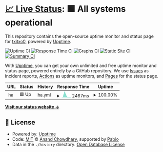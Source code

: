 # [📈 Live Status](https://txitxo0.github.io/upptime): <!--live status--> **🟩 All systems operational**

This repository contains the open-source uptime monitor and status page for [txitxo0](https://txitxo0.github.io/upptime), powered by [Upptime](https://github.com/upptime/upptime).

[![Uptime CI](https://github.com/txitxo0/upptime/workflows/Uptime%20CI/badge.svg)](https://github.com/txitxo0/upptime/actions?query=workflow%3A%22Uptime+CI%22)
[![Response Time CI](https://github.com/txitxo0/upptime/workflows/Response%20Time%20CI/badge.svg)](https://github.com/txitxo0/upptime/actions?query=workflow%3A%22Response+Time+CI%22)
[![Graphs CI](https://github.com/txitxo0/upptime/workflows/Graphs%20CI/badge.svg)](https://github.com/txitxo0/upptime/actions?query=workflow%3A%22Graphs+CI%22)
[![Static Site CI](https://github.com/txitxo0/upptime/workflows/Static%20Site%20CI/badge.svg)](https://github.com/txitxo0/upptime/actions?query=workflow%3A%22Static+Site+CI%22)
[![Summary CI](https://github.com/txitxo0/upptime/workflows/Summary%20CI/badge.svg)](https://github.com/txitxo0/upptime/actions?query=workflow%3A%22Summary+CI%22)

With [Upptime](https://upptime.js.org), you can get your own unlimited and free uptime monitor and status page, powered entirely by a GitHub repository. We use [Issues](https://github.com/txitxo0/upptime/issues) as incident reports, [Actions](https://github.com/txitxo0/upptime/actions) as uptime monitors, and [Pages](https://txitxo0.github.io/upptime) for the status page.

<!--start: status pages-->
<!-- This summary is generated by Upptime (https://github.com/upptime/upptime) -->
<!-- Do not edit this manually, your changes will be overwritten -->
<!-- prettier-ignore -->
| URL | Status | History | Response Time | Uptime |
| --- | ------ | ------- | ------------- | ------ |
| <img alt="" src="https://icons.duckduckgo.com/ip3/null.ico" height="13"> ha | 🟩 Up | [ha.yml](https://github.com/txitxo0/upptime/commits/HEAD/history/ha.yml) | <details><summary><img alt="Response time graph" src="./graphs/ha/response-time-week.png" height="20"> 2467ms</summary><br><a href="https://txitxo0.github.io/upptime/history/ha"><img alt="Response time 3281" src="https://img.shields.io/endpoint?url=https%3A%2F%2Fraw.githubusercontent.com%2Ftxitxo0%2Fupptime%2FHEAD%2Fapi%2Fha%2Fresponse-time.json"></a><br><a href="https://txitxo0.github.io/upptime/history/ha"><img alt="24-hour response time 445" src="https://img.shields.io/endpoint?url=https%3A%2F%2Fraw.githubusercontent.com%2Ftxitxo0%2Fupptime%2FHEAD%2Fapi%2Fha%2Fresponse-time-day.json"></a><br><a href="https://txitxo0.github.io/upptime/history/ha"><img alt="7-day response time 2467" src="https://img.shields.io/endpoint?url=https%3A%2F%2Fraw.githubusercontent.com%2Ftxitxo0%2Fupptime%2FHEAD%2Fapi%2Fha%2Fresponse-time-week.json"></a><br><a href="https://txitxo0.github.io/upptime/history/ha"><img alt="30-day response time 1942" src="https://img.shields.io/endpoint?url=https%3A%2F%2Fraw.githubusercontent.com%2Ftxitxo0%2Fupptime%2FHEAD%2Fapi%2Fha%2Fresponse-time-month.json"></a><br><a href="https://txitxo0.github.io/upptime/history/ha"><img alt="1-year response time 3281" src="https://img.shields.io/endpoint?url=https%3A%2F%2Fraw.githubusercontent.com%2Ftxitxo0%2Fupptime%2FHEAD%2Fapi%2Fha%2Fresponse-time-year.json"></a></details> | <details><summary><a href="https://txitxo0.github.io/upptime/history/ha">100.00%</a></summary><a href="https://txitxo0.github.io/upptime/history/ha"><img alt="All-time uptime 89.84%" src="https://img.shields.io/endpoint?url=https%3A%2F%2Fraw.githubusercontent.com%2Ftxitxo0%2Fupptime%2FHEAD%2Fapi%2Fha%2Fuptime.json"></a><br><a href="https://txitxo0.github.io/upptime/history/ha"><img alt="24-hour uptime 100.00%" src="https://img.shields.io/endpoint?url=https%3A%2F%2Fraw.githubusercontent.com%2Ftxitxo0%2Fupptime%2FHEAD%2Fapi%2Fha%2Fuptime-day.json"></a><br><a href="https://txitxo0.github.io/upptime/history/ha"><img alt="7-day uptime 100.00%" src="https://img.shields.io/endpoint?url=https%3A%2F%2Fraw.githubusercontent.com%2Ftxitxo0%2Fupptime%2FHEAD%2Fapi%2Fha%2Fuptime-week.json"></a><br><a href="https://txitxo0.github.io/upptime/history/ha"><img alt="30-day uptime 99.95%" src="https://img.shields.io/endpoint?url=https%3A%2F%2Fraw.githubusercontent.com%2Ftxitxo0%2Fupptime%2FHEAD%2Fapi%2Fha%2Fuptime-month.json"></a><br><a href="https://txitxo0.github.io/upptime/history/ha"><img alt="1-year uptime 89.84%" src="https://img.shields.io/endpoint?url=https%3A%2F%2Fraw.githubusercontent.com%2Ftxitxo0%2Fupptime%2FHEAD%2Fapi%2Fha%2Fuptime-year.json"></a></details>

<!--end: status pages-->

[**Visit our status website →**](https://txitxo0.github.io/upptime)

## 📄 License

- Powered by: [Upptime](https://github.com/upptime/upptime)
- Code: [MIT](./LICENSE) © [Anand Chowdhary](https://anandchowdhary.com), supported by [Pabio](https://pabio.com)
- Data in the `./history` directory: [Open Database License](https://opendatacommons.org/licenses/odbl/1-0/)
